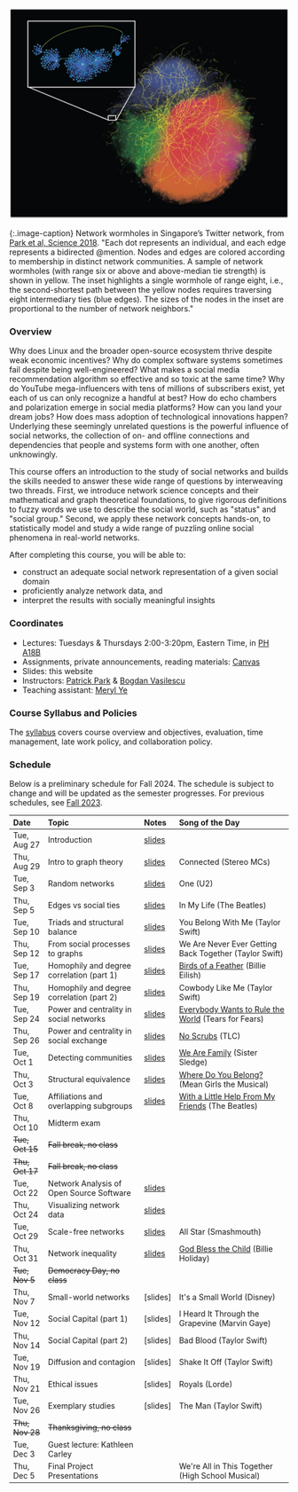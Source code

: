 <!-- <span style="color:red">**Note: This is the website for the Fall 2023 offering. It will be updated for Fall 2024.**</span> -->

![My image](assets/images/wormholes.jpeg)

{:.image-caption}
Network wormholes in Singapore’s Twitter network, from [Park et al, Science 2018](https://www.science.org/doi/full/10.1126/science.aau9735).
"Each dot represents an individual, and each edge represents a bidirected @mention. Nodes and edges are colored according to membership in distinct network communities. A sample of network wormholes (with range six or above and above-median tie strength) is shown in yellow. The inset highlights a single wormhole of range eight, i.e., the second-shortest path between the yellow nodes requires traversing eight intermediary ties (blue edges). The sizes of the nodes in the inset are proportional to the number of network neighbors."

### Overview

Why does Linux and the broader open-source ecosystem thrive despite weak economic incentives? Why do complex software systems sometimes fail despite being well-engineered? What makes a social media recommendation algorithm so effective and so toxic at the same time? Why do YouTube mega-influencers with tens of millions of subscribers exist, yet each of us can only recognize a handful at best? How do echo chambers and polarization emerge in social media platforms? How can you land your dream jobs? How does mass adoption of technological innovations happen? Underlying these seemingly unrelated questions is the powerful influence of social networks, the collection of on- and offline connections and dependencies that people and systems form with one another, often unknowingly. 

This course offers an introduction to the study of social networks and builds the skills needed to answer these wide range of questions by interweaving two threads. First, we introduce network science concepts and their mathematical and graph theoretical foundations, to give rigorous definitions to fuzzy words we use to describe the social world, such as "status" and "social group." Second, we apply these network concepts hands-on, to statistically model and study a wide range of puzzling online social phenomena in real-world networks.

After completing this course, you will be able to:

- construct an adequate social network representation of a given social domain
- proficiently analyze network data, and
- interpret the results with socially meaningful insights

### Coordinates
- Lectures: Tuesdays & Thursdays 2:00-3:20pm, Eastern Time, in [PH A18B](https://map.concept3d.com/?id=192#!ct/19362,7382,1568,0,7308?m/72750)
- Assignments, private announcements, reading materials: [Canvas](https://canvas.cmu.edu/courses/43625)
- Slides: this website
- Instructors: [Patrick Park](https://patpark.org) & [Bogdan Vasilescu](https://bvasiles.github.io)
- Teaching assistant: [Meryl Ye](https://merylye.github.io)

### Course Syllabus and Policies
The [syllabus](https://docs.google.com/document/d/1tpbfIJF3qw3Js54rgTto5x5g7cVg7NxWcHtPI4gELHc/edit?usp=sharing) covers course overview and objectives, evaluation, 
time management, late work policy, and collaboration policy.

<!-- ### Learning Goals
The [learning goals](learning-goals.md) describe what I want students to know 
or be able to do by the end of the semester. 
I evaluate whether learning goals have been achieved through assignments, 
written project reports, and in-class presentations. -->


### Schedule

Below is a preliminary schedule for Fall 2024. The schedule is subject to change and will be updated as the semester progresses. For previous schedules, see [Fall 2023](fall2023/).

| Date        		| Topic 	| Notes | Song of the Day
| :------------- 	|:--------|:-------- |:--------|
Tue, Aug 27 | Introduction | [slides](slides/w1_1_introduction.pdf) <!-- • [video]() -->
Thu, Aug 29 | Intro to graph theory | [slides](slides/w1_2_graph_theory.pdf) | Connected (Stereo MCs)
Tue, Sep 3 | Random networks | [slides](slides/w2_1_random_networks.pdf) | One (U2)
Thu, Sep 5 | Edges vs social ties | [slides](slides/w2_2_edge_vs_social_ties.pdf) | In My Life (The Beatles)
Tue, Sep 10 | Triads and structural balance | [slides](slides/w3_1_triads_and_structural_balance.pdf) | You Belong With Me (Taylor Swift)
Thu, Sep 12 | From social processes to graphs | [slides](slides/w3_2_graph_theoretic_signatures_of_social_processes.pdf) | We Are Never Ever Getting Back Together (Taylor Swift)
Tue, Sep 17 | Homophily and degree correlation (part 1) | [slides](slides/w4_1_homophily_and_degree_correlation.pdf) | [Birds of a Feather](https://www.youtube.com/watch?v=d5gf9dXbPi0) (Billie Eilish)
Thu, Sep 19 | Homophily and degree correlation (part 2) | [slides](slides/w4_2_homophily_and_degree_correlation_pt2.pdf) | Cowbody Like Me (Taylor Swift)
Tue, Sep 24 | Power and centrality in social networks | [slides](slides/w5_1_power_and_centrality_in_social_networks.pdf) | [Everybody Wants to Rule the World](https://www.youtube.com/watch?v=Qs-8xYwYJAQ) (Tears for Fears)
Thu, Sep 26 | Power and centrality in social exchange | [slides](slides/w5_2_power_and_centrality_in_exchange.pdf) | [No Scrubs](https://www.youtube.com/watch?v=18SwG-kep7s) (TLC)
Tue, Oct 1 | Detecting communities | [slides](slides/w6_1_communities.pdf) | [We Are Family](https://www.youtube.com/watch?v=uyGY2NfYpeE) (Sister Sledge)
Thu, Oct 3 | Structural equivalence | [slides](slides/w6_2_structural_equivalence.pdf) | [Where Do You Belong?](https://www.youtube.com/watch?v=QrHBTdAffmk) (Mean Girls the Musical)
Tue, Oct 8 | Affiliations and overlapping subgroups | [slides](slides/w7_1_affiliations_and_overlapping_subgroups.pdf) | [With a Little Help From My Friends](https://www.youtube.com/watch?v=0C58ttB2-Qg) (The Beatles)
Thu, Oct 10 | Midterm exam | 
~~Tue, Oct 15~~ | ~~Fall break, no class~~ |
~~Thu, Oct 17~~ | ~~Fall break, no class~~ |
Tue, Oct 22 | Network Analysis of Open Source Software | [slides](slides/w9_1_network_analysis_of_open_source_software.pdf) |
Thu, Oct 24 | Visualizing network data | [slides](slides/w9_2_network_visualization.pdf) |
Tue, Oct 29 | Scale-free networks | [slides](slides/w10_1_scale_free_networks.pdf) | All Star (Smashmouth)
Thu, Oct 31 | Network inequality | [slides](slides/w10_2_network_inequality.pdf)  | [God Bless the Child](https://www.youtube.com/watch?v=mp349H8G0XQ) (Billie Holiday)
~~Tue, Nov 5~~ | ~~Democracy Day, no class~~ |
Thu, Nov 7 | Small-world networks | [slides] | It's a Small World (Disney)
Tue, Nov 12 | Social Capital (part 1) | [slides] | I Heard It Through the Grapevine (Marvin Gaye)
Thu, Nov 14 | Social Capital (part 2) | [slides] | Bad Blood (Taylor Swift)
Tue, Nov 19 | Diffusion and contagion | [slides] | Shake It Off (Taylor Swift)
Thu, Nov 21 | Ethical issues | [slides] | Royals (Lorde)
Tue, Nov 26 | Exemplary studies | [slides] | The Man (Taylor Swift)
~~Thu, Nov 28~~ | ~~Thanksgiving, no class~~ |
Tue, Dec 3 | Guest lecture: Kathleen Carley |
Thu, Dec 5 | Final Project Presentations | | We're All in This Together (High School Musical)

